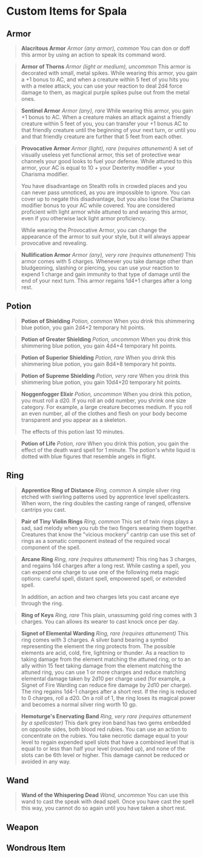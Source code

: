# Custom Items for Spala

## Armor

> **Alacritous Armor**
> *Armor (any armor), common*
> You can don or doff this armor by using an action to speak its command word.

> **Armor of Thorns**
> *Armor (light or medium), uncommon*
> This armor is decorated with small, metal spikes.  While wearing this armor, you gain a +1 bonus to AC, and when a creature within 5 feet of you hits you with a melee attack, you can use your reaction to deal 2d4 force damage to them, as magical purple spikes pulse out from the metal ones.

> **Sentinel Armor**
> *Armor (any), rare*
> While wearing this armor, you gain +1 bonus to AC.  When a creature makes an attack against a friendly creature within 5 feet of you, you can transfer your +1 bonus AC to that friendly creature until the beginning of your next turn, or until you and that friendly creature are further that 5 feet from each other.

> **Provocative Armor**
> *Armor (light), rare (requires attunement)*
> A set of visually useless yet functional armor, this set of protective wear channels your good looks to fuel your defense.  While attuned to this armor, your AC is equal to 10 + your Dexterity modifier + your Charisma modifier.  
> 
> You have disadvantage on Stealth rolls in crowded places and you can never pass unnoticed, as you are impossible to ignore.  You can cover up to negate this disadvantage, but you also lose the Charisma modifier bonus to your AC while covered.  You are considered proficient with light armor while attuned to and wearing this armor, even if you otherwise lack light armor proficiency.  
> 
> While wearing the Provocative Armor, you can change the appearance of the armor to suit your style, but it will always appear provocative and revealing.

> **Nullification Armor**
> *Armor (any), very rare (requires attunement)*
> This armor comes with 5 charges.  Whenever you take damage other than bludgeoning, slashing or piercing, you can use your reaction to expend 1 charge and gain immunity to that type of damage until the end of your next turn.  This armor regains 1d4+1 charges after a long rest.

## Potion

> **Potion of Shielding**
> *Potion, common*
> When you drink this shimmering blue potion, you gain 2d4+2 temporary hit points.

> **Potion of Greater Shielding**
> *Potion, uncommon*
> When you drink this shimmering blue potion, you gain 4d4+4 temporary hit points.

> **Potion of Superior Shielding**
> *Potion, rare*
> When you drink this shimmering blue potion, you gain 8d4+8 temporary hit points.

> **Potion of Supreme Shielding**
> *Potion, very rare*
> When you drink this shimmering blue potion, you gain 10d4+20 temporary hit points.

> **Noggenfogger Elixir**
> *Potion, uncommon*
> When you drink this potion, you must roll a d20. If you roll an odd number, you shrink one size category. For example, a large creature becomes medium. If you roll an even number, all of the clothes and flesh on your body become transparent and you appear as a skeleton. 
>
> The effects of this potion last 10 minutes. 

> **Potion of Life**
> *Potion, rare*
> When you drink this potion, you gain the effect of the death ward spell for 1 minute. The potion's white liquid is dotted with blue figures that resemble angels in flight.

## Ring

> **Apprentice Ring of Distance**
> *Ring, common*
> A simple silver ring etched with swirling patterns used by apprentice level spellcasters.  When worn, the ring doubles the casting range of ranged, offensive cantrips you cast.

> **Pair of Tiny Violin Rings**
> *Ring, common*
> This set of twin rings plays a sad, sad melody when you rub the two fingers wearing them together. Creatures that know the "vicious mockery" cantrip can use this set of rings as a somatic component instead of the required vocal component of the spell.

> **Arcane Ring**
> *Ring, rare (requires attunement)*
> This ring has 3 charges, and regains 1d4 charges after a long rest.  While casting a spell, you can expend one charge to use one of the following meta magic options: careful spell, distant spell, empowered spell, or extended spell.  
> 
> In addition, an action and two charges lets you cast arcane eye through the ring.

> **Ring of Keys**
> *Ring, rare*
> This plain, unassuming gold ring comes with 3 charges.  You can allows its wearer to cast knock once per day.

> **Signet of Elemental Warding**
> *Ring, rare (requires attunement)*
> This ring comes with 3 charges.  A silver band bearing a symbol representing the element the ring protects from.  The possible elements are acid, cold, fire, lightning or thunder.  As a reaction to taking damage from the element matching the attuned ring, or to an ally within 15 feet taking damage from the element matching the attuned ring, you can use 1 or more charges and reduce matching elemental damage taken by 2d10 per charge used (for example, a Signet of Fire Warding can reduce fire damage by 2d10 per charge).  The ring regains 1d4-1 charges after a short rest.  If the ring is reduced to 0 charges, roll a d20.  On a roll of 1, the ring loses its magical power and becomes a normal silver ring worth 10 gp.

> **Hemoturge's Enervating Band**
> *Ring, very rare (requires attunement by a spellcaster)*
> This dark grey iron band has two gems embedded on opposite sides, both blood red rubies. You can use an action to concentrate on the rubies. You take necrotic damage equal to your level to regain expended spell slots that have a combined level that is equal to or less than half your level (rounded up), and none of the slots can be 6th level or higher. This damage cannot be reduced or avoided in any way.

## Wand

> **Wand of the Whispering Dead**
> *Wand, uncommon*
> You can use this wand to cast the speak with dead spell.  Once you have cast the spell this way, you cannot do so again until you have taken a short rest.

## Weapon

## Wondrous Item